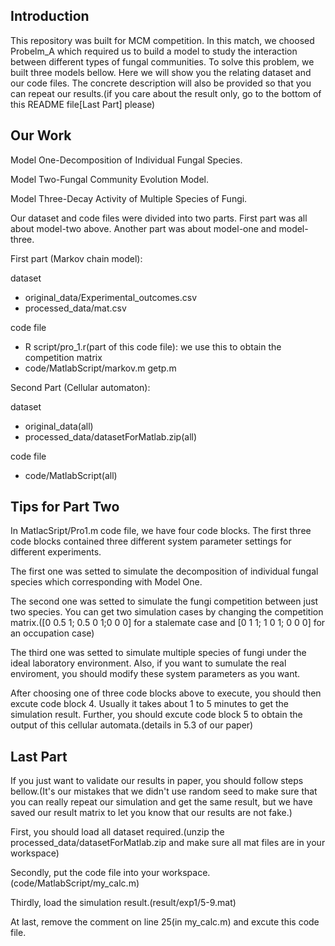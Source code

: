 ## Introduction

This repository was built for MCM competition. In this match, we choosed Probelm_A which required us to build a model to study the interaction between different types of fungal communities. To solve this problem, we built three models bellow. Here we will show you the relating dataset and our code files. The concrete description will also be provided so that you can repeat our results.(if you care about the result only, go to the bottom of this README file[Last Part] please)

## Our Work

Model One-Decomposition of Individual Fungal Species.

Model Two-Fungal Community Evolution Model.

Model Three-Decay Activity of Multiple Species of Fungi.

Our dataset and code files were divided into two parts. First part was all about model-two above. Another part was about model-one and model-three.

First part (Markov chain model):

dataset

- original_data/Experimental_outcomes.csv
- processed_data/mat.csv

code file

- R script/pro_1.r(part of this code file): we use this to obtain the competition matrix
- code/MatlabScript/markov.m getp.m

Second Part (Cellular automaton):

dataset

- original_data(all)
- processed_data/datasetForMatlab.zip(all)

code file

- code/MatlabScript(all)

## Tips for Part Two

In MatlacSript/Pro1.m code file, we have four code blocks. The first three code blocks contained three different system parameter settings for different experiments.

The first one was setted to simulate the decomposition of individual fungal species which corresponding with Model One.

The second one was setted to simulate the fungi competition between just two species. You can get two simulation cases by changing the competition matrix.([0 0.5 1; 0.5 0 1;0 0 0] for a stalemate case and [0 1 1; 1 0 1; 0 0 0] for an occupation case)

The third one was setted to simulate multiple species of fungi under the ideal laboratory environment. Also, if you want to sumulate the real enviroment, you should modify these system parameters as you want.

After choosing one of three code blocks above to execute, you should then excute code block 4. Usually it takes about 1 to 5 minutes to get the simulation result. Further, you should excute code block 5 to obtain the output of this cellular automata.(details in 5.3 of our paper)

## Last Part

If you just want to validate our results in paper, you should follow steps bellow.(It's our mistakes that we didn't use random seed to make sure that you can really repeat our simulation and get the same result, but we have saved our result matrix to let you know that our results are not fake.)

First, you should load all dataset required.(unzip the processed_data/datasetForMatlab.zip and make sure all mat files are in your workspace)

Secondly, put the code file into your workspace.(code/MatlabScript/my_calc.m)

Thirdly, load the simulation result.(result/exp1/5-9.mat)

At last, remove the comment on line 25(in my_calc.m) and excute this code file.
